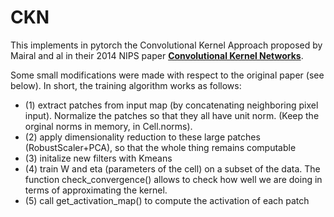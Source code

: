 # CKN


This implements in pytorch the Convolutional Kernel Approach proposed by Mairal and al in their 2014 NIPS paper [__Convolutional Kernel Networks__](https://arxiv.org/abs/1406.3332).


Some small modifications were made with respect to the original paper (see below). 
In short, the training algorithm works as follows:


+ (1) extract patches from input map (by concatenating neighboring pixel input). Normalize the patches so that they all have unit norm. (Keep the orginal norms in memory, in Cell.norms).
+ (2) apply dimensionality reduction to these large patches (RobustScaler+PCA), so that the whole thing remains computable
+ (3) initalize new filters with Kmeans
+ (4) train W and eta (parameters of the cell) on a subset of the data. The function check_convergence() allows to check how well we are doing in terms of approximating the kernel.
+ (5) call get_activation_map() to compute the activation of each patch
